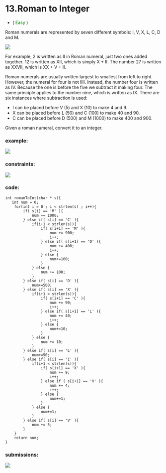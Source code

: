 # 13.Roman to Integer
* (<span style="color: green"> Easy </span>)

Roman numerals are represented by seven different symbols: I, V, X, L, C, D and M.

![](https://res.cloudinary.com/dj6mprtik/image/upload/v1676872390/img/13_bzuoku.png)

For example, 2 is written as II in Roman numeral, just two ones added together. 
12 is written as XII, which is simply X + II. The number 27 is written as XXVII, 
which is XX + V + II.

Roman numerals are usually written largest to smallest from left to right. 
However, the numeral for four is not IIII. Instead, the number four is written as IV. 
Because the one is before the five we subtract it making four. 
The same principle applies to the number nine, which is written as IX. 
There are six instances where subtraction is used:

* I can be placed before V (5) and X (10) to make 4 and 9. 
* X can be placed before L (50) and C (100) to make 40 and 90. 
* C can be placed before D (500) and M (1000) to make 400 and 900.

Given a roman numeral, convert it to an integer.
### example:
![](https://res.cloudinary.com/dj6mprtik/image/upload/v1676872390/img/13-ex_mn9d81.png)

### constraints:
![](https://res.cloudinary.com/dj6mprtik/image/upload/v1676872390/img/13-con_sigtqr.png)

### code:
```
int romanToInt(char * s){
   int num = 0;
    for(int i = 0 ; i < strlen(s) ; i++){
        if( s[i] == 'M' ){
            num += 1000;
        } else if( s[i] == 'C' ){
            if(i+1 < strlen(s)){
                if( s[i+1] == 'M' ){
                    num += 900;
                    i++;
                } else if( s[i+1] == 'D' ){
                    num += 400;
                    i++;
                } else {
                    num+=100;
                }
            } else {
                num += 100;
            }
        } else if( s[i] == 'D' ){
            num+=500;
        } else if( s[i] == 'X' ){
            if(i+1 < strlen(s)){
                if( s[i+1] == 'C' ){
                    num += 90;
                    i++;
                } else if( s[i+1] == 'L' ){
                    num += 40;
                    i++;
                } else {
                    num+=10;
                }
            } else {
                num += 10;
            }
        } else if( s[i] == 'L' ){
            num+=50;
        } else if( s[i] == 'I' ){
            if(i+1 < strlen(s)){
                if( s[i+1] == 'X' ){
                    num += 9;
                    i++;
                } else if ( s[i+1] == 'V' ){
                    num += 4;
                    i++;
                } else {
                    num+=1;
                }
            } else {
                num+=1;
            }
        } else if( s[i] == 'V' ){
            num += 5;
        }
    }
    return num;
}
```

### submissions:
![](https://res.cloudinary.com/dj6mprtik/image/upload/v1676872390/img/13-sub_aut8r0.png)
